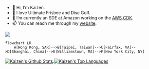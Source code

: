 - 👋 Hi, I’m Kaizen.
- 💞️ I love Ultimate Frisbee and Disc Golf.
- 🌱 I’m currently an SDE at Amazon working on the [AWS CDK](https://github.com/aws/aws-cdk).
- 📫 You can reach me through my [website](https://kaizencc.github.io/).

<img align="center" src="https://cdk-stats.vercel.app/api?username=kaizencc"/>


```mermaid
flowchart LR
    A[Hong Kong, SAR]-->B[Taipei, Taiwan]-->C[Fairfax, VA]-->D[Shanghai, China]-->E[Williamstown, MA]-->F[New York City, NY]
```

<a target=_blank href="https://github.com/kaizencc">
  <img align="center" alt="Kaizen's Github Stats" src="https://github-readme-stats-gamma-steel.vercel.app/api?username=kaizencc&show_icons=true&theme=radical&count_private=true&hide_border=true"/>
</a>
<a target=_blank href="https://github.com/kaizencc">
  <img align="center" alt="Kaizen's Top Languages" src="https://github-readme-stats-gamma-steel.vercel.app/api/top-langs/?username=kaizencc&theme=radical&layout=compact&hide=EJS&hide_border=true"/>
</a>

<!---
kaizencc/kaizencc is a ✨ special ✨ repository because its `README.md` (this file) appears on your GitHub profile.
You can click the Preview link to take a look at your changes.
--->
